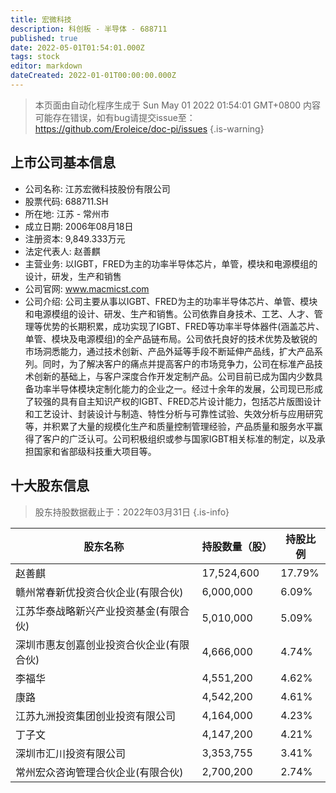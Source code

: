 ```yaml
---
title: 宏微科技
description: 科创板 - 半导体 - 688711
published: true
date: 2022-05-01T01:54:01.000Z
tags: stock
editor: markdown
dateCreated: 2022-01-01T00:00:00.000Z
---
```


> 本页面由自动化程序生成于 Sun May 01 2022 01:54:01 GMT+0800
> 内容可能存在错误，如有bug请提交issue至：https://github.com/Eroleice/doc-pi/issues
{.is-warning}

## 上市公司基本信息
- 公司名称: 江苏宏微科技股份有限公司
- 股票代码: 688711.SH
- 所在地: 江苏 - 常州市
- 成立日期: 2006年08月18日
- 注册资本: 9,849.333万元
- 法定代表人: 赵善麒
- 主营业务: 以IGBT，FRED为主的功率半导体芯片，单管，模块和电源模组的设计，研发，生产和销售
- 公司官网: www.macmicst.com
- 公司介绍: 公司主要从事以IGBT、FRED为主的功率半导体芯片、单管、模块和电源模组的设计、研发、生产和销售。公司依靠自身技术、工艺、人才、管理等优势的长期积累，成功实现了IGBT、FRED等功率半导体器件(涵盖芯片、单管、模块及电源模组)的全产品链布局。公司依托良好的技术优势及敏锐的市场洞悉能力，通过技术创新、产品外延等手段不断延伸产品线，扩大产品系列。同时，为了解决客户的痛点并提高客户的市场竞争力，公司在标准产品技术创新的基础上，与客户深度合作开发定制产品。公司目前已成为国内少数具备功率半导体模块定制化能力的企业之一。经过十余年的发展，公司现已形成了较强的具有自主知识产权的IGBT、FRED芯片设计能力，包括芯片版图设计和工艺设计、封装设计与制造、特性分析与可靠性试验、失效分析与应用研究等，并积累了大量的规模化生产和质量控制管理经验，产品质量和服务水平赢得了客户的广泛认可。公司积极组织或参与国家IGBT相关标准的制定，以及承担国家和省部级科技重大项目等。


## 十大股东信息
> 股东持股数据截止于：2022年03月31日
{.is-info}

| 股东名称 | 持股数量（股） | 持股比例 |
| --- | --- | --- |
| 赵善麒 | 17,524,600 | 17.79% |
| 赣州常春新优投资合伙企业(有限合伙) | 6,000,000 | 6.09% |
| 江苏华泰战略新兴产业投资基金(有限合伙) | 5,010,000 | 5.09% |
| 深圳市惠友创嘉创业投资合伙企业(有限合伙) | 4,666,000 | 4.74% |
| 李福华 | 4,551,200 | 4.62% |
| 康路 | 4,542,200 | 4.61% |
| 江苏九洲投资集团创业投资有限公司 | 4,164,000 | 4.23% |
| 丁子文 | 4,147,200 | 4.21% |
| 深圳市汇川投资有限公司 | 3,353,755 | 3.41% |
| 常州宏众咨询管理合伙企业(有限合伙) | 2,700,200 | 2.74% |




